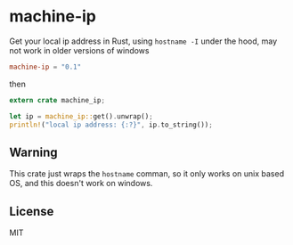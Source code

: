 # machine-ip

Get your local ip address in Rust, using `hostname -I`
under the hood, may not work in older versions of windows

```toml
machine-ip = "0.1"
```

then

```rust
extern crate machine_ip;

let ip = machine_ip::get().unwrap();
println!("local ip address: {:?}", ip.to_string());
```

## Warning
This crate just wraps the `hostname` comman, so it only works on unix based OS, and this doesn't work on windows.

## License

MIT
